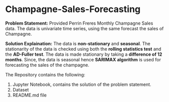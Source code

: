 # Champagne-Sales-Forecasting

**Problem Statement:**
Provided Perrin Freres Monthly Champagne Sales data. The data is univariate time series, using the same forecast the sales of Champagne.

**Solution Explaination:**
The data is **non-stationary** and **seasonal**. The stationarity of the data is checked using both the **rolling statistics test** and the **AD-Fuller test**. The data is made stationary by taking a **difference of 12 months**. Since, the data is seasonal hence **SARIMAX algorithm** is used for forecasting the sales of the champagne.

The Repository contains the following:
1) Jupyter Notebook, contains the solution of the problem statement.
2) Dataset
3) README.md file
